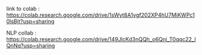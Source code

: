 link to colab : https://colab.research.google.com/drive/1sWyt8A1vgf202XP4hU7MiKWPc10lsBjt?usp=sharing

NLP collab : https://colab.research.google.com/drive/149JlcKd3nQQh_o6Qni_T0qqc22_lQnNq?usp=sharing 
